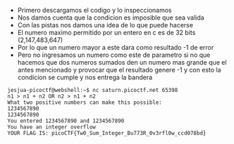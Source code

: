 -   Primero descargamos el codigo y lo inspeccionamos
-   Nos damos cuenta que la condicion es imposible que sea valida
-   Con las pistas nos damos una idea de lo que puede hacerse
-   El numero maximo permitido por un entero en c es de 32 bits (2,147,483,647)
-   Por lo que un numero mayor a este dara como resultado -1 de error
-   Pero no ingresamos un numero como este de parametro si no que hacemos que dos numeros sumados den un numero mas grande que el antes mencionado y provocar que el resultado genere -1 y con esto la condicion se cumple y nos entrega la bandera

```
jesjua-picoctf@webshell:~$ nc saturn.picoctf.net 65398
n1 > n1 + n2 OR n2 > n1 + n2 
What two positive numbers can make this possible: 
1234567890
1234567890
You entered 1234567890 and 1234567890
You have an integer overflow
YOUR FLAG IS: picoCTF{Tw0_Sum_Integer_Bu773R_0v3rfl0w_ccd078bd}
```